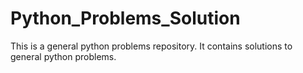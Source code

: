 # Python_Problems_Solution
This is a general python problems repository. It contains solutions to general python problems.
